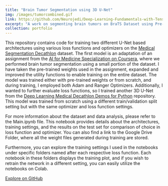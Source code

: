 ```yaml
---
title: "Brain Tumor Segmentation using 3D U-Net"
img: /images/tumorcombined.gif
link: https://github.com/Neurojedi/Deep-Learning-Fundamentals-with-TensorFlow/tree/main
excerpt: "A work on segmenting brain tumors on BraTS Dataset using Pre-trained and Fully-trained 3D U-Nets with commonly used loss functions to assess the effect of loss function on generalization error."
collection: portfolio
---
```


This repository contains code for training two different U-Net based architectures using various loss functions and optimizers on the [Medical Segmentation Decathlon](http://medicaldecathlon.com/) dataset. The first model is an adaptation of an assignment from the [AI for Medicine Specialization on Coursera](https://www.coursera.org/specializations/ai-for-medicine), where we performed brain tumor segmentation using a small portion of the dataset. I have taken the pre-trained weights used in the assignment, expanded and improved the utility functions to enable training on the entire dataset. The model was trained either with pre-trained weights or from scratch, and during training, I employed both Adam and Ranger Optimizers. Additionally, I wanted to further evaluate loss functions, so I trained another 3D U-Net from the [Deep Learning Medical Decathlon Demos for Python](https://github.com/IntelAI/unet/tree/master) repository. This model was trained from scratch using a different train/validation split setting but with the same optimizer and loss function settings.


For more information about the dataset and data analysis, please refer to the Main.ipynb file. This notebook provides details about the architectures, training settings, and the results on the test set for comparison of choice in loss function and optimizer. You can also find a link to the Google Drive Folder, where all the weight files generated during training are stored.

Furthermore, you can explore the training settings I used in the notebooks under specific folders named after each respective loss function. Each notebook in these folders displays the training plot, and if you wish to retrain the network in a different setting, you can easily utilize the notebooks on Colab.


[Explore on GitHub](https://github.com/Neurojedi/Brain-Tumor-Segmentation-using-3DUNet)
